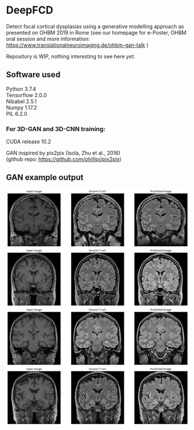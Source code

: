 # DeepFCD
Detect focal cortical dysplasias using a generative modelling approach as presented on OHBM 2019 in Rome (see our homepage for e-Poster, OHBM oral session and more information: https://www.translationalneuroimaging.de/ohbm-gan-talk )

Repository is WIP, nothing interesting to see here *yet*.

## Software used
Python 3.7.4  
Tensorflow 2.0.0  
Nibabel 2.5.1  
Numpy 1.17.2  
PIL 6.2.0  

### For 3D-GAN and 3D-CNN training:
CUDA release 10.2

GAN inspired by pix2pix (Isola, Zhu et al., 2016)  
(github repo: https://github.com/phillipi/pix2pix)  

## GAN example output

<img src="./assets/example_outputs/test.png" width=500 align="center">
<img src="./assets/example_outputs/test2.png" width=500 align="center">
<img src="./assets/example_outputs/test3.png" width=500 align="center">
<img src="./assets/example_outputs/test4.png" width=500 align="center">
